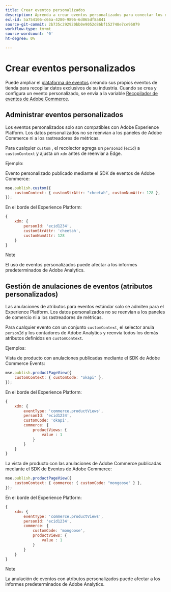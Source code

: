 ```yaml
---
title: Crear eventos personalizados
description: Aprenda a crear eventos personalizados para conectar los datos de Adobe Commerce a otros productos DX de Adobe.
exl-id: 5a754106-c66a-4280-9896-6d065df8a841
source-git-commit: 2b735c292920bb0e9052d86bf152748e7ce96079
workflow-type: tm+mt
source-wordcount: '0'
ht-degree: 0%

---
```


# Crear eventos personalizados

Puede ampliar el [plataforma de eventos](events.md) creando sus propios eventos de tienda para recopilar datos exclusivos de su industria. Cuando se crea y configura un evento personalizado, se envía a la variable [Recopilador de eventos de Adobe Commerce](https://github.com/adobe/commerce-events/tree/main/packages/commerce-events-collectors).

## Administrar eventos personalizados

Los eventos personalizados solo son compatibles con Adobe Experience Platform. Los datos personalizados no se reenvían a los paneles de Adobe Commerce ni a los rastreadores de métricas.

Para cualquier `custom` , el recolector agrega un `personId` (`ecid`) a `customContext` y ajusta un `xdm` antes de reenviar a Edge.

Ejemplo:

Evento personalizado publicado mediante el SDK de eventos de Adobe Commerce:

```javascript
mse.publish.custom({
    customContext: { customStrAttr: "cheetah", customNumAttr: 128 },
});
```

En el borde del Experience Platform:

```javascript
{
    xdm: {
        personId: 'ecid1234',
        customStrAttr: 'cheetah',
        customNumAttr: 128
    }
}
```

>[!NOTE]
>
> El uso de eventos personalizados puede afectar a los informes predeterminados de Adobe Analytics.

## Gestión de anulaciones de eventos (atributos personalizados)

Las anulaciones de atributos para eventos estándar solo se admiten para el Experience Platform. Los datos personalizados no se reenvían a los paneles de comercio ni a los rastreadores de métricas.

Para cualquier evento con un conjunto `customContext`, el selector anula `personId` y los contadores de Adobe Analytics y reenvía todos los demás atributos definidos en `customContext`.

Ejemplos:

Vista de producto con anulaciones publicadas mediante el SDK de Adobe Commerce Events:

```javascript
mse.publish.productPageView({
    customContext: { customCode: "okapi" },
});
```

En el borde del Experience Platform:

```javascript
{
    xdm: {
        eventType: 'commerce.productViews',
        personId: 'ecid1234',
        customCode: 'okapi',
        commerce: {
            productViews: {
                value : 1
            }
        }
    }
}
```

La vista de producto con las anulaciones de Adobe Commerce publicadas mediante el SDK de Eventos de Adobe Commerce:

```javascript
mse.publish.productPageView({
    customContext: { commerce: { customCode: "mongoose" } },
});
```

En el borde del Experience Platform:

```javascript
{
    xdm: {
        eventType: 'commerce.productViews',
        personId: 'ecid1234',
        commerce: {
            customCode: 'mongoose',
            productViews: {
                value : 1
            }
        }
    }
}
```

>[!NOTE]
>
> La anulación de eventos con atributos personalizados puede afectar a los informes predeterminados de Adobe Analytics.
